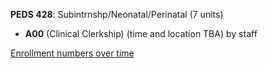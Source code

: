 **PEDS 428**: Subintrnshp/Neonatal/Perinatal (7 units)

- **A00** (Clinical Clerkship) (time and location TBA) by staff

[Enrollment numbers over time](./PEDS428.tsv)
